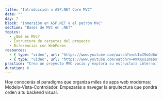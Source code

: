 ```yaml
---
title: "Introducción a ASP.NET Core MVC"
date: ""
day: 7
block: "Inmersión en ASP.NET y el patrón MVC"
section: "Bases de MVC en .NET"
topics:
  - ¿Qué es MVC?
  - Estructura de carpetas del proyecto
  - Diferencias con WebForms
resources:
  - { type: "video", url: "https://www.youtube.com/watch?v=cUIxI9oQd6o" }
  - { type: "video", url: "https://www.youtube.com/watch?v=RWXKysImabs" }
practice: "Crea un proyecto MVC vacío y explora su estructura interna."
duration: 6
---
```


Hoy conocerás el paradigma que organiza miles de apps web modernas: Modelo-Vista-Controlador. Empezarás a navegar la arquitectura que pondrá orden a tu backend visual.